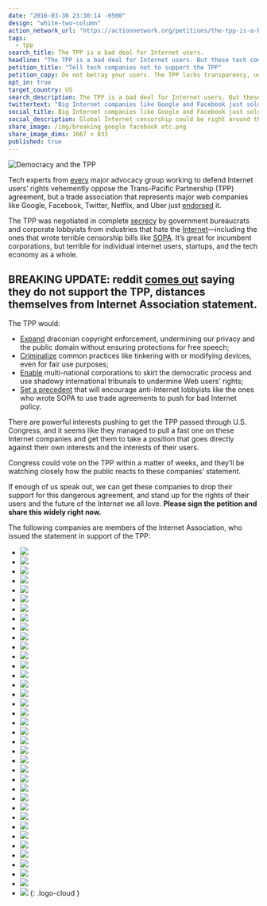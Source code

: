 ```yaml
---
date: "2016-03-30 23:30:14 -0500"
design: "white-two-column"
action_network_url: "https://actionnetwork.org/petitions/the-tpp-is-a-bad-deal-for-internet-users-but-these-tech-companies-just-endorsed-it"
tags:
  - tpp
search_title: The TPP is a bad deal for Internet users.
headline: "The TPP is a bad deal for Internet users. But these tech companies just endorsed it."
petition_title: "Tell tech companies not to support the TPP"
petition_copy: Do not betray your users. The TPP lacks transparency, undermines our basic rights, and harms free speech and innovation. Drop your support now.
opt_in: true
target_country: US
search_description: The TPP is a bad deal for Internet users. But these tech companies just endorsed it.
twittertext: "Big Internet companies like Google and Facebook just sold you out—Global Internet censorship could be right around the corner."
social_title: Big Internet companies like Google and Facebook just sold you out.
social_description: Global Internet censorship could be right around the corner.
share_image: /img/breaking google facebook etc.png
share_image_dims: 1667 × 833
published: true
---
```


![Democracy and the TPP](/img/non-fftf-logos/protest.jpg)

Tech experts from [every](https://www.stopfasttrack.com/#orgs) major advocacy group working to defend Internet users’ rights vehemently oppose the Trans-Pacific Partnership (TPP) agreement, but a trade association that represents major web companies like Google, Facebook, Twitter, Netflix, and Uber just [endorsed](https://internetassociation.org/033016tpp/) it.

The TPP was negotiated in complete [secrecy](http://www.theguardian.com/media-network/2015/may/08/trans-pacific-partnership-obama-irony) by government bureaucrats and corporate lobbyists from industries that hate the [Internet](https://www.techdirt.com/articles/20150605/11483831239/revealed-emails-show-how-industry-lobbyists-basically-wrote-tpp.shtml)—including the ones that wrote terrible censorship bills like [SOPA](http://sopastrike.com). It’s great for incumbent corporations, but terrible for individual internet users, startups, and the tech economy as a whole.

## BREAKING UPDATE: reddit [comes out](https://twitter.com/reddit/status/715349463628288002) saying they do not support the TPP, distances themselves from Internet Association statement.

The TPP would:

* [Expand](http://blog.wikimedia.org/2016/02/03/tpp-problematic-partnership/) draconian copyright enforcement, undermining our privacy and the public domain without ensuring protections for free speech;
* [Criminalize](https://www.eff.org/deeplinks/2016/02/new-infographic-tpp-and-your-digital-rights) common practices like tinkering with or modifying devices, even for fair use purposes;
* [Enable](https://www.eff.org/deeplinks/2015/04/leaked-tpp-investment-chapter-reveals-serious-threat-user-safeguards) multi-national corporations to skirt the democratic process and use shadowy international tribunals to undermine Web users’ rights;
* [Set a precedent](http://www.theguardian.com/commentisfree/2015/nov/06/clock-ticking-time-bomb-blow-up-free-internet-tpp) that will encourage anti-Internet lobbyists like the ones who wrote SOPA to use trade agreements to push for bad Internet policy.

There are powerful interests pushing to get the TPP passed through U.S. Congress, and it seems like they managed to pull a fast one on these Internet companies and get them to take a position that goes directly against their own interests and the interests of their users.

Congress could vote on the TPP within a matter of weeks, and they’ll be watching closely how the public reacts to these companies’ statement.

If enough of us speak out, we can get these companies to drop their support for this dangerous agreement, and stand up for the rights of their users and the future of the Internet we all love. **Please sign the petition and share this widely right now.**

The following companies are members of the Internet Association, who issued the statement in support of the TPP:

- ![](/img/non-fftf-logos/airbnbnew.png)
- ![](/img/non-fftf-logos/MemberLogos_220x100_0014_amazon.jpg)
- ![](/img/non-fftf-logos/coinbase.jpg)
- ![](/img/non-fftf-logos/DD_web_logo.png)
- ![](/img/non-fftf-logos/dropbox1.png)
- ![](/img/non-fftf-logos/ebayMemberLogos_220x100.png)
- ![](/img/non-fftf-logos/etsy.png)
- ![](/img/non-fftf-logos/expedia.png)
- ![](/img/non-fftf-logos/facebook.png)
- ![](/img/non-fftf-logos/fanduel.png)
- ![](/img/non-fftf-logos/google.png)
- ![](/img/non-fftf-logos/groupon.png)
- ![](/img/non-fftf-logos/handy_logo.png)
- ![](/img/non-fftf-logos/MemberLogos_220x100_0017_iac.jpg)
- ![](/img/non-fftf-logos/intuit_small.png)
- ![](/img/non-fftf-logos/MemberLogos_220x100_0001_linkedin.jpg)
- ![](/img/non-fftf-logos/lyft.png)
- ![](/img/non-fftf-logos/monster1.png)
- ![](/img/non-fftf-logos/netflix.png)
- ![](/img/non-fftf-logos/Pandora.png)
- ![](/img/non-fftf-logos/paypal.png)
- ![](/img/non-fftf-logos/Pinterest.jpg)
- ![](/img/non-fftf-logos/practicefusion.png)
- ![](/img/non-fftf-logos/MemberLogos_220x100_0012_rackspace.jpg)
- ![](/img/non-fftf-logos/reddit_x.png)
- ![](/img/non-fftf-logos/salesforce.png)
- ![](/img/non-fftf-logos/Snapchat.jpg)
- ![](/img/non-fftf-logos/spotify.png)
- ![](/img/non-fftf-logos/surveymonkey.png)
- ![](/img/non-fftf-logos/tenx.png)
- ![](/img/non-fftf-logos/tripadvisor.png)
- ![](/img/non-fftf-logos/twitter.png)
- ![](/img/non-fftf-logos/uber.png)
- ![](/img/non-fftf-logos/MemberLogos_220x100.jpg)
- ![](/img/non-fftf-logos/yelp.png)
- ![](/img/non-fftf-logos/zenefits_website.png)
- ![](/img/non-fftf-logos/zynga.png)
{: .logo-cloud }
